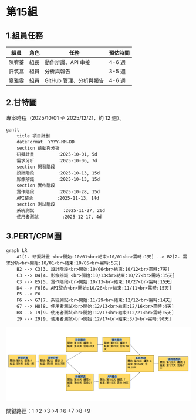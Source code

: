 # 第15組
 
## 1.組員任務

| 組員   | 角色 | 任務                                                                 | 預估時間 |
|--------|------|--------------------------------------------------------------------------|----------|
| 陳宥蓁 | 組長 | 動作辨識、API 串接 | 4-6 週   | 
| 許筑翕 | 組員 | 分析與報告 | 3-5 週   | 
| 辜雅雯 | 組員 | GitHub 管理、分析與報告 | 4-6 週   |

## 2.甘特圖

專案時程（2025/10/01 至 2025/12/21，約 12 週）。

```mermaid
gantt
    title 項目計劃
    dateFormat  YYYY-MM-DD
    section 啟動與分析
    研擬計畫         :2025-10-01, 5d
    需求分析         :2025-10-06, 7d
    section 開發階段
    設計階段         :2025-10-13, 15d
    影像辨識         :2025-10-13, 15d
    section 實作階段
    實作階段         :2025-10-28, 15d
    API整合         :2025-11-13, 14d
    section 測試階段
    系統測試           :2025-11-27, 20d
    使用者測試         :2025-12-17, 4d
```


## 3.PERT/CPM圖

```mermaid
graph LR
    A1[1. 研擬計畫 <br>開始:10/01<br>結束:10/01<br>需時:1天] --> B2[2. 需求分析<br>開始:10/01<br>結束:10/05<br>需時:5天]
    B2 --> C3[3. 設計階段<br>開始:10/06<br>結束:10/12<br>需時:7天]
    C3 --> D4[4. 影像辨識 <br>開始:10/13<br>結束:10/27<br>需時:15天]
    C3 --> E5[5. 實作階段<br>開始:10/13<br>結束:10/27<br>需時:15天]
    D4 --> F6[6. API整合<br>開始:10/28<br>結束:11/11<br>需時:15天]
    E5 --> F6
    F6 --> G7[7. 系統測試<br>開始:11/29<br>結束:12/12<br>需時:14天]
    G7 --> H8[8. 使用者測試<br>開始:12/13<br>結束:12/16<br>需時:4天]
    H8 --> I9[9. 使用者測試<br>開始:12/17<br>結束:12/21<br>需時:5天]
    I9 --> I9[9. 使用者測試<br>開始:12/17<br>結束:3/1<br>需時:90天]
```

![PERT Picture](pert.png "PERT圖")



關鍵路徑：1->2->3->4->6->7->8->9
